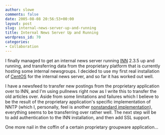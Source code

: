 ```yaml
---
author: slowe
comments: false
date: 2005-08-08 20:56:53+00:00
layout: post
slug: internal-news-server-up-and-running
title: Internal News Server Up and Running
wordpress_id: 70
categories:
- Collaboration
---
```


I finally managed to get an internal news server running [INN](http://www.isc.org/index.pl?/sw/inn/) 2.3.5 up and running, and transferring data from the proprietary platform that is currently hosting some internal newsgroups. I decided to use my first real installation of [CentOS](http://www.centos.org/) for the internal news server, and so far it has worked out well.

I have a newsfeed to transfer new postings from the proprietary application over to INN, and I'm using pullnews right now as I write this to transfer the old articles over. Aside from some limitations and failures which I believe to be the result of the proprietary application's specific implementation of NNTP (which I, personally, feel is another [nonstandard implementation]({{site.url}}/2005/05/14/nonstandard-implementations/)), everything seems to be transferring over rather well. The next step will be to add authentication to the INN installation, and then add SSL support.

One more nail in the coffin of a certain proprietary groupware application...

